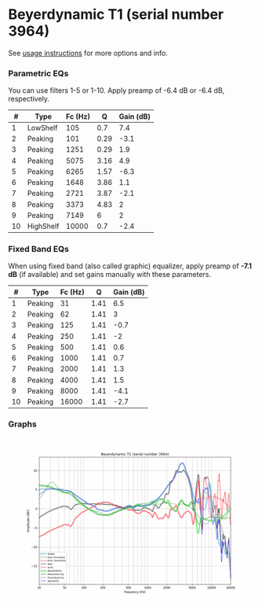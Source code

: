 # Beyerdynamic T1 (serial number 3964)
See [usage instructions](https://github.com/jaakkopasanen/AutoEq#usage) for more options and info.

### Parametric EQs
You can use filters 1-5 or 1-10. Apply preamp of -6.4 dB or -6.4 dB, respectively.

|   # | Type      |   Fc (Hz) |    Q |   Gain (dB) |
|-----|-----------|-----------|------|-------------|
|   1 | LowShelf  |       105 | 0.7  |         7.4 |
|   2 | Peaking   |       101 | 0.29 |        -3.1 |
|   3 | Peaking   |      1251 | 0.29 |         1.9 |
|   4 | Peaking   |      5075 | 3.16 |         4.9 |
|   5 | Peaking   |      6265 | 1.57 |        -6.3 |
|   6 | Peaking   |      1648 | 3.86 |         1.1 |
|   7 | Peaking   |      2721 | 3.87 |        -2.1 |
|   8 | Peaking   |      3373 | 4.83 |         2   |
|   9 | Peaking   |      7149 | 6    |         2   |
|  10 | HighShelf |     10000 | 0.7  |        -2.4 |

### Fixed Band EQs
When using fixed band (also called graphic) equalizer, apply preamp of **-7.1 dB** (if available) and set gains manually with these parameters.

|   # | Type    |   Fc (Hz) |    Q |   Gain (dB) |
|-----|---------|-----------|------|-------------|
|   1 | Peaking |        31 | 1.41 |         6.5 |
|   2 | Peaking |        62 | 1.41 |         3   |
|   3 | Peaking |       125 | 1.41 |        -0.7 |
|   4 | Peaking |       250 | 1.41 |        -2   |
|   5 | Peaking |       500 | 1.41 |         0.6 |
|   6 | Peaking |      1000 | 1.41 |         0.7 |
|   7 | Peaking |      2000 | 1.41 |         1.3 |
|   8 | Peaking |      4000 | 1.41 |         1.5 |
|   9 | Peaking |      8000 | 1.41 |        -4.1 |
|  10 | Peaking |     16000 | 1.41 |        -2.7 |

### Graphs
![](./Beyerdynamic%20T1%20(serial%20number%203964).png)
